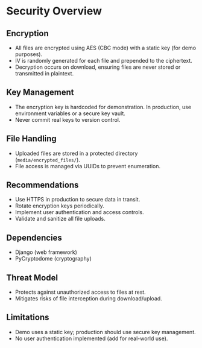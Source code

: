 
# Security Overview

## Encryption

- All files are encrypted using AES (CBC mode) with a static key (for demo purposes).
- IV is randomly generated for each file and prepended to the ciphertext.
- Decryption occurs on download, ensuring files are never stored or transmitted in plaintext.

## Key Management

- The encryption key is hardcoded for demonstration. In production, use environment variables or a secure key vault.
- Never commit real keys to version control.

## File Handling

- Uploaded files are stored in a protected directory (`media/encrypted_files/`).
- File access is managed via UUIDs to prevent enumeration.

## Recommendations

- Use HTTPS in production to secure data in transit.
- Rotate encryption keys periodically.
- Implement user authentication and access controls.
- Validate and sanitize all file uploads.

## Dependencies

- Django (web framework)
- PyCryptodome (cryptography)

## Threat Model

- Protects against unauthorized access to files at rest.
- Mitigates risks of file interception during download/upload.

## Limitations

- Demo uses a static key; production should use secure key management.
- No user authentication implemented (add for real-world use).